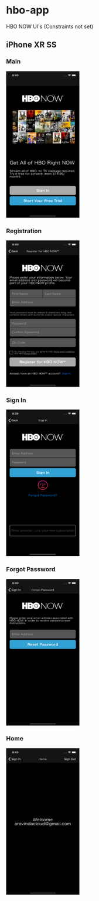 # hbo-app
HBO NOW UI's (Constraints not set)

## iPhone XR SS

### Main
<img src="Screenshots/main.png" height="400" width="200">

### Registration
<img src="Screenshots/registration.png" height="400" width="200">

### Sign In
<img src="Screenshots/signIn.png" height="400" width="200">

### Forgot Password
<img src="Screenshots/reset-password.png" height="400" width="200">

### Home
<img src="Screenshots/home.png" height="400" width="200">
